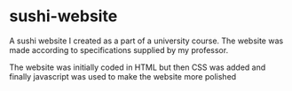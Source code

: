# sushi-website
A sushi website I created as a part of a university course. The website was made according to specifications supplied by my professor.

The website was initially coded in HTML but then CSS was added and finally javascript was used to make the website more polished

